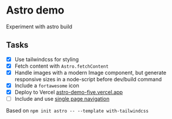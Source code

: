 # Astro demo

Experiment with astro build

## Tasks

- [x] Use tailwindcss for styling
- [x] Fetch content with `Astro.fetchContent`
- [x] Handle images with a modern Image component, but generate responsive sizes in a node-script before dev/build command
- [x] Include a `fortawesome` icon
- [x] Deploy to Vercel [astro-demo-five.vercel.app](https://astro-demo-five.vercel.app/)
- [ ] Include and use [single page navigation](https://scrollnav.com/guide/installing.html)

Based on `npm init astro -- --template with-tailwindcss`
